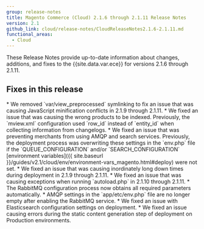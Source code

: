 ```yaml
---
group: release-notes
title: Magento Commerce (Cloud) 2.1.6 through 2.1.11 Release Notes
version: 2.1
github_link: cloud/release-notes/CloudReleaseNotes2.1.6-2.1.11.md
functional_areas:
  - Cloud
---
```


These Release Notes provide up-to-date information about changes, additions, and fixes to the {{site.data.var.ece}} for versions 2.1.6 through 2.1.11.

## Fixes in this release
<!--RFC-125-->* We removed `var/view_preprocessed` symlinking to fix an issue that was causing JavaScript minification conflicts in 2.1.9 through 2.1.11.

<!--MAGECLOUD-1427-->* We fixed an issue that was causing the wrong products to be indexed. Previously, the `mview.xml` configuration used `row_id`  instead of `entity_id` when collecting information from changelogs.

<!--MAGECLOUD-1428-->* We fixed an issue that was preventing merchants from using AMQP and search services. Previously, the deployment process was overwriting these settings in the `env.php` file if the `QUEUE_CONFIGURATION` and/or `SEARCH_CONFIGURATION` [environment variables]({{ site.baseurl }}/guides/v2.1/cloud/env/environment-vars_magento.html#deploy) were not set.

<!--MAGECLOUD-1409-->* We fixed an issue that was causing inordinately long down times during deployment in 2.1.9 through 2.1.11.

<!--MAGECLOUD-1385-->* We fixed an issue that was causing exceptions when running `autoload.php` in 2.1.10 through 2.1.11.

<!--MAGECLOUD-1246-->* The RabbitMQ configuration process now obtains all required parameters automatically.

<!--MAGECLOUD-912-->* AMQP settings in the `app/etc/env.php` file are no longer empty after enabling the RabbitMQ service.

<!--MAGECLOUD-1317-->* We fixed an issue with Elasticsearch configuration settings on deployment.

<!--MAGECLOUD-1281-->* We fixed an issue causing errors during the static content generation step of deployment on Production environments.
